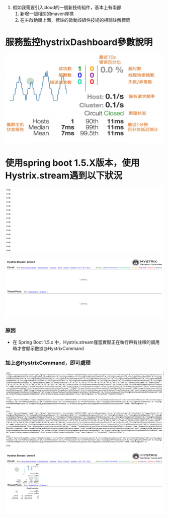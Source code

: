 

1. 假如我需要引入cloud的一個新技術組件，基本上有兩部
   1. 新增一個相關的maven座標
   2. 在主啟動類上面，標註的啟動該組件技術的相關註解標籤


# 服務監控hystrixDashboard參數說明

![036](springcloud/imgs/5.png)


# 使用spring boot 1.5.X版本，使用Hystrix.stream遇到以下狀況

![036](springcloud/imgs/1.png)

![036](springcloud/imgs/3.png)

### 原因

- 在 Spring Boot 1.5.x 中，Hystrix.stream僅當實際正在執行帶有註釋的調用時才會顯示數據@HystrixCommand

### 加上@HystrixCommand，即可處理

![036](springcloud/imgs/2.png)

![036](springcloud/imgs/4.png)

